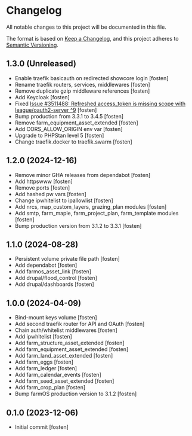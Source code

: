 # Changelog

All notable changes to this project will be documented in this file.

The format is based on [Keep a Changelog](https://keepachangelog.com/en/1.0.0/),
and this project adheres to [Semantic Versioning](https://semver.org/spec/v2.0.0.html).

## 1.3.0 (Unreleased)

- Enable traefik basicauth on redirected showcore login [fosten]
- Rename traefik routers, services, middlewares [fosten]
- Remove duplicate gzip middleware references [fosten]
- Add Keycloak [fosten]
- Fixed [Issue #3511488: Refreshed access_token is missing scope with league/oauth2-server ^9](https://www.drupal.org/project/simple_oauth_password_grant/issues/3511488) [fosten]
- Bump production from 3.3.1 to 3.4.5 [fosten]
- Remove farm_equipment_asset_extended [fosten]
- Add CORS_ALLOW_ORIGIN env var [fosten]
- Upgrade to PHPStan level 5 [fosten]
- Change traefik.docker to traefik.swarm [fosten]

## 1.2.0 (2024-12-16)

- Remove minor GHA releases from dependabot [fosten]
- Add httpswww [fosten]
- Remove ports [fosten]
- Add hashed pw vars [fosten]
- Change ipwhitelist to ipallowlist [fosten]
- Add nrcs, map_custom_layers, grazing_plan modules [fosten]
- Add smtp, farm_maple, farm_project_plan, farm_template modules [fosten]
- Bump production version from 3.1.2 to 3.3.1 [fosten]

## 1.1.0 (2024-08-28)

- Persistent volume private file path [fosten]
- Add dependabot [fosten]
- Add farmos_asset_link [fosten]
- Add drupal/flood_control [fosten]
- Add drupal/dashboards [fosten]

## 1.0.0 (2024-04-09)

- Bind-mount keys volume [fosten]
- Add second traefik router for API and OAuth [fosten]
- Chain auth/whitelist middlewares [fosten]
- Add ipwhitelist [fosten]
- Add farm_structure_asset_extended [fosten]
- Add farm_equipment_asset_extended [fosten]
- Add farm_land_asset_extended [fosten]
- Add farm_eggs [fosten]
- Add farm_ledger [fosten]
- Add farm_calendar_events [fosten]
- Add farm_seed_asset_extended [fosten]
- Add farm_crop_plan [fosten]
- Bump farmOS production version to 3.1.2 [fosten]

## 0.1.0 (2023-12-06)

- Initial commit [fosten]